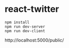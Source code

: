 # react-twitter
```
npm install
npm run dev-server
npm run dev-client
```
http://localhost:5000/public/
